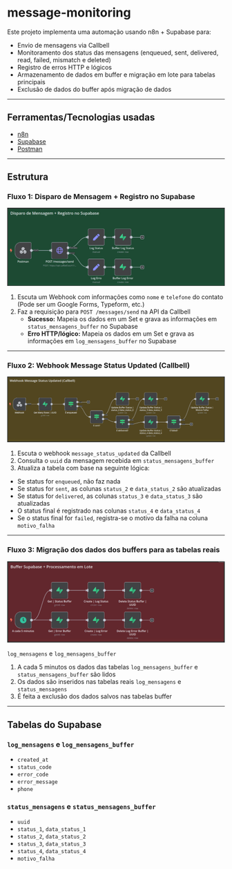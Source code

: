# message-monitoring

Este projeto implementa uma automação usando n8n + Supabase para:

- Envio de mensagens via Callbell
- Monitoramento dos status das mensagens (enqueued, sent, delivered, read, failed, mismatch e deleted)
- Registro de erros HTTP e lógicos
- Armazenamento de dados em buffer e migração em lote para tabelas principais
- Exclusão de dados do buffer após migração de dados

---

## Ferramentas/Tecnologias usadas

- [n8n](https://n8n.io)
- [Supabase](https://supabase.com)
- [Postman](https://www.postman.com)

---

## Estrutura

### Fluxo 1: Disparo de Mensagem + Registro no Supabase
![Fluxo 1](./assets/fluxo_1.jpeg)

1. Escuta um Webhook com informações como `nome` e `telefone` do contato  
   (Pode ser um Google Forms, Typeform, etc.)
2. Faz a requisição para `POST /messages/send` na API da Callbell  
   - **Sucesso:** Mapeia os dados em um Set e grava as informações em `status_mensagens_buffer` no Supabase  
   - **Erro HTTP/lógico:** Mapeia os dados em um Set e grava as informações em `log_mensagens_buffer` no Supabase

---

### Fluxo 2: Webhook Message Status Updated (Callbell)
![Fluxo 2](./assets/fluxo_2.jpeg)

1. Escuta o webhook `message_status_updated` da Callbell  
2. Consulta o `uuid` da mensagem recebida em `status_mensagens_buffer`  
3. Atualiza a tabela com base na seguinte lógica:

- Se status for `enqueued`, não faz nada  
- Se status for `sent`, as colunas `status_2` e `data_status_2` são atualizadas  
- Se status for `delivered`, as colunas `status_3` e `data_status_3` são atualizadas  
- O status final é registrado nas colunas `status_4` e `data_status_4`  
- Se o status final for `failed`, registra-se o motivo da falha na coluna `motivo_falha`  

---

### Fluxo 3: Migração dos dados dos buffers para as tabelas reais
![Fluxo 3](./assets/fluxo_3.jpeg)

`log_mensagens` e `log_mensagens_buffer`

1. A cada 5 minutos os dados das tabelas `log_mensagens_buffer` e `status_mensagens_buffer` são lidos  
2. Os dados são inseridos nas tabelas reais `log_mensagens` e `status_mensagens`  
3. É feita a exclusão dos dados salvos nas tabelas buffer  

---

## Tabelas do Supabase

### `log_mensagens` e `log_mensagens_buffer`

- `created_at`  
- `status_code`  
- `error_code`  
- `error_message`  
- `phone`  

### `status_mensagens` e `status_mensagens_buffer`

- `uuid`  
- `status_1`, `data_status_1`  
- `status_2`, `data_status_2`  
- `status_3`, `data_status_3`  
- `status_4`, `data_status_4`  
- `motivo_falha`
